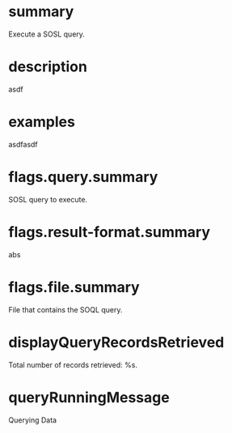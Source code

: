 # summary

Execute a SOSL query.

# description

asdf

# examples

asdfasdf

# flags.query.summary

SOSL query to execute.

# flags.result-format.summary

abs

# flags.file.summary

File that contains the SOQL query.

# displayQueryRecordsRetrieved

Total number of records retrieved: %s.

# queryRunningMessage

Querying Data
